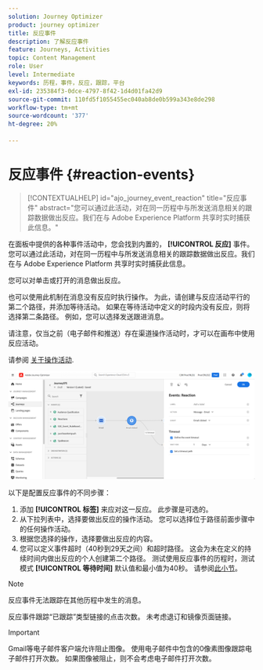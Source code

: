 ```yaml
---
solution: Journey Optimizer
product: journey optimizer
title: 反应事件
description: 了解反应事件
feature: Journeys, Activities
topic: Content Management
role: User
level: Intermediate
keywords: 历程，事件，反应，跟踪，平台
exl-id: 235384f3-0dce-4797-8f42-1d4d01fa42d9
source-git-commit: 110fd5f1055455ec040ab8de0b599a343e8de298
workflow-type: tm+mt
source-wordcount: '377'
ht-degree: 20%

---
```


# 反应事件 {#reaction-events}

>[!CONTEXTUALHELP]
>id="ajo_journey_event_reaction"
>title="反应事件"
>abstract="您可以通过此活动，对在同一历程中与所发送消息相关的跟踪数据做出反应。我们在与 Adobe Experience Platform 共享时实时捕获此信息。"

在面板中提供的各种事件活动中，您会找到内置的， **[!UICONTROL 反应]** 事件。 您可以通过此活动，对在同一历程中与所发送消息相关的跟踪数据做出反应。我们在与 Adobe Experience Platform 共享时实时捕获此信息。

您可以对单击或打开的消息做出反应。

也可以使用此机制在消息没有反应时执行操作。 为此，请创建与反应活动平行的第二个路径，并添加等待活动。 如果在等待活动中定义的时段内没有反应，则将选择第二条路径。 例如，您可以选择发送跟进消息。

请注意，仅当之前（电子邮件和推送）存在渠道操作活动时，才可以在画布中使用反应活动。

请参阅 [关于操作活动](../building-journeys/about-journey-activities.md#action-activities).

![](assets/journey45.png)

以下是配置反应事件的不同步骤：

1. 添加 **[!UICONTROL 标签]** 来应对这一反应。 此步骤是可选的。
1. 从下拉列表中，选择要做出反应的操作活动。 您可以选择位于路径前面步骤中的任何操作活动。
1. 根据您选择的操作，选择要做出反应的内容。
1. 您可以定义事件超时（40秒到29天之间）和超时路径。 这会为未在定义的持续时间内做出反应的个人创建第二个路径。 测试使用反应事件的历程时，测试模式 **[!UICONTROL 等待时间]** 默认值和最小值为40秒。 请参阅[此小节](../building-journeys/testing-the-journey.md)。

>[!NOTE]
>
>
>反应事件无法跟踪在其他历程中发生的消息。
>
>反应事件跟踪“已跟踪”类型链接的点击次数。 未考虑退订和镜像页面链接。

>[!IMPORTANT]
>
>Gmail等电子邮件客户端允许阻止图像。 使用电子邮件中包含的0像素图像跟踪电子邮件打开次数。 如果图像被阻止，则不会考虑电子邮件打开次数。
